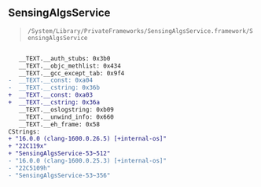 ## SensingAlgsService

> `/System/Library/PrivateFrameworks/SensingAlgsService.framework/SensingAlgsService`

```diff

   __TEXT.__auth_stubs: 0x3b0
   __TEXT.__objc_methlist: 0x434
   __TEXT.__gcc_except_tab: 0x9f4
-  __TEXT.__const: 0xa04
-  __TEXT.__cstring: 0x36b
+  __TEXT.__const: 0xa03
+  __TEXT.__cstring: 0x36a
   __TEXT.__oslogstring: 0xb09
   __TEXT.__unwind_info: 0x660
   __TEXT.__eh_frame: 0x58
CStrings:
+ "16.0.0 (clang-1600.0.26.5) [+internal-os]"
+ "22C119x"
+ "SensingAlgsService-53~512"
- "16.0.0 (clang-1600.0.25.3) [+internal-os]"
- "22C5109h"
- "SensingAlgsService-53~356"

```
